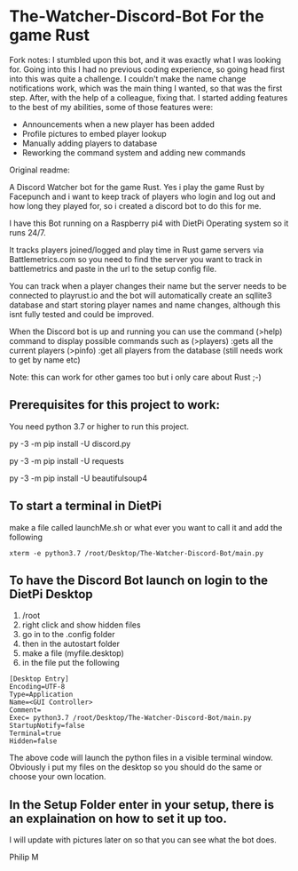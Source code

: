 # The-Watcher-Discord-Bot For the game Rust

Fork notes:
I stumbled upon this bot, and it was exactly what I was looking for. Going into this I had no previous coding experience, so going head first into this was quite a challenge. I couldn't make the name change notifications work, which was the main thing I wanted, so that was the first step. After, with the help of a colleague, fixing that. I started adding features to the best of my abilities, some of those features were:

- Announcements when a new player has been added
- Profile pictures to embed player lookup
- Manually adding players to database
- Reworking the command system and adding new commands

Original readme:

A Discord Watcher bot for the game Rust.
Yes i play the game Rust by Facepunch and i want to keep track of players who login and log out and how long they played for, so i created a discord bot to do this for me.

I have this Bot running on a Raspberry pi4 with DietPi Operating system so it runs 24/7.

It tracks players joined/logged and play time in Rust game servers via Battlemetrics.com so you need to find the server you want to track in battlemetrics and paste in the url to the setup config file.

You can track when a player changes their name but the server needs to be connected to playrust.io and the bot will automatically create an sqllite3 database and start storing player names and name changes, although this isnt fully tested and could be improved.

When the Discord bot is up and running you can use the command 
(>help) command to display possible commands such as 
(>players) :gets all the current players
(>pinfo) :get all players from the database (still needs work to get by name etc)

Note: this can work for other games too but i only care about Rust ;-)

## Prerequisites for this project to work:

You need python 3.7 or higher to run this project.

py -3 -m pip install -U discord.py

py -3 -m pip install -U requests

py -3 -m pip install -U beautifulsoup4

## To start a terminal in DietPi
make a file called launchMe.sh or what ever you want to call it and add the following
```
xterm -e python3.7 /root/Desktop/The-Watcher-Discord-Bot/main.py
```

## To have the Discord Bot launch on login to the DietPi Desktop

1. /root
2. right click and show hidden files
3. go in to the .config folder
4. then in the autostart folder
5. make a file (myfile.desktop)
6. in the file put the following

```
[Desktop Entry]
Encoding=UTF-8
Type=Application
Name=<GUI Controller>
Comment=
Exec= python3.7 /root/Desktop/The-Watcher-Discord-Bot/main.py
StartupNotify=false
Terminal=true
Hidden=false
```

The above code will launch the python files in a visible terminal window.
Obviously i put my files on the desktop so you should do the same or choose your own location.

## In the Setup Folder enter in your setup, there is an explaination on how to set it up too.

I will update with pictures later on so that you can see what the bot does.

Philip M



